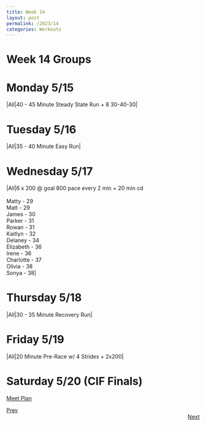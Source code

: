 ```yaml
---
title: Week 14
layout: post
permalink: /2023/14
categories: Workouts
---
```



# Week 14 Groups

# Monday 5/15

|All|40 - 45 Minute Steady State Run + 8 30-40-30| 

# Tuesday 5/16

|All|35 - 40 Minute Easy Run| 

# Wednesday 5/17 

|All|6 x 200 @ goal 800 pace every 2 min + 20 min cd <br><br> Matty - 29 <br> Matt - 29 <br> James - 30 <br> Parker - 31 <br> Rowan - 31 <br> Kaitlyn - 32 <br> Delaney - 34 <br> Elizabeth - 36 <br> Irene - 36 <br> Charlotte - 37 <br> Olivia - 38 <br> Sonya - 38|

# Thursday 5/18

|All|30 - 35 Minute Recovery Run| 

# Friday 5/19 

|All|20 Minute Pre-Race w/ 4 Strides + 2x200|

# Saturday 5/20 (CIF Finals)

[Meet Plan]({{site.baseurl}}/2023/CIFF)

<div style="text-align: left"> <a href="{{site.baseurl}}/2023/13">Prev</a></div> 
<div style="text-align: right"> <a href="{{site.baseurl}}/2023/15">Next</a></div>
